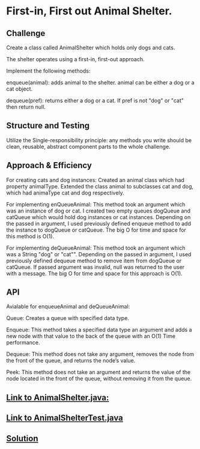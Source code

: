 # First-in, First out Animal Shelter.


## Challenge
Create a class called AnimalShelter which holds only dogs and cats.

The shelter operates using a first-in, first-out approach.


 Implement the following methods:

 enqueue(animal): adds animal to the shelter. animal can be either a dog or a cat object.

 dequeue(pref): returns either a dog or a cat. If pref is not "dog" or "cat" then return null.

## Structure and Testing
Utilize the Single-responsibility principle: any methods you write should be clean, reusable, abstract component parts to the whole challenge.


## Approach & Efficiency

For creating cats and dog instances:
  Created an animal class which had property animalType.
  Extended the class animal to subclasses cat and dog, which had animaType cat and dog respectively.


For implementing enQueueAnimal:
  This method took an argument which was an instance of dog or cat.
  I created two empty queues dogQueue and catQueue which would hold dog instances or cat instances.
  Depending on the passed in argument, I used previously defined enqueue method to add the instance to dogQueue or catQueue.
  The big O for time and space for this method is O(1).


For implementing deQueueAnimal:
  This method took an argument which was a String "dog" or "cat"".
  Depending on the passed in argument, I used previously defined dequeue method to remove item from dogQueue or catQueue.
  If passed argument was invalid, null was returned to the user with a message.
  The big O for time and space for this approach is O(1).


## API


Avialable for enqueueAnimal and deQueueAnimal:

  Queue: Creates a queue with specified data type.

  Enqueue: This method takes a specified data type an argument and adds a new node with that value to the back of the queue with an O(1) Time performance.

  Dequeue: This method does not take any argument, removes the node from the front of the queue, and returns the node’s value.

  Peek: This method does not take an argument and returns the value of the node located in the front of the queue, without removing it from the queue.



## [Link to AnimalShelter.java:](https://github.com/sadhikari07/data-structures-and-algorithms/blob/master/java401_code_challenges/src/main/java/java401_code_challenges/stack_and_queue/Node.java)

## [Link to AnimalShelterTest.java](https://github.com/sadhikari07/data-structures-and-algorithms/blob/master/java401_code_challenges/src/main/java/java401_code_challenges/stack_and_queue/Queue.java)


## [Solution]()